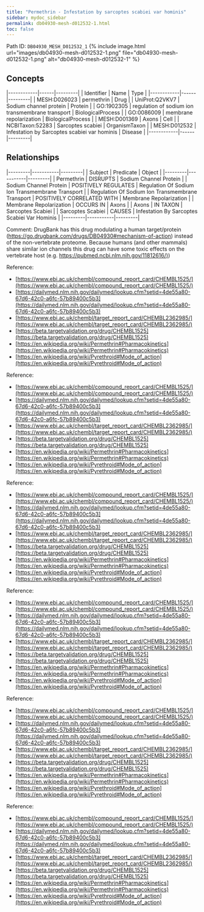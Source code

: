 ```yaml
---
title: "Permethrin - Infestation by sarcoptes scabiei var hominis"
sidebar: mydoc_sidebar
permalink: db04930-mesh-d012532-1.html
toc: false 
---
```



Path ID: `DB04930_MESH_D012532_1`
{% include image.html url="images/db04930-mesh-d012532-1.png" file="db04930-mesh-d012532-1.png" alt="db04930-mesh-d012532-1" %}

## Concepts

|------------|------|---------|
| Identifier | Name | Type    |
|------------|------|---------|
| MESH:D026023 | permethrin | Drug |
| UniProt:Q2VKV7 | Sodium channel protein | Protein |
| GO:1902305 | regulation of sodium ion transmembrane transport | BiologicalProcess |
| GO:0086009 | membrane repolarization | BiologicalProcess |
| MESH:D001369 | Axons | Cell |
| NCBITaxon:52283 | Sarcoptes scabiei | OrganismTaxon |
| MESH:D012532 | Infestation by Sarcoptes scabiei var hominis | Disease |
|------------|------|---------|

## Relationships

|---------|-----------|---------|
| Subject | Predicate | Object  |
|---------|-----------|---------|
| Permethrin | DISRUPTS | Sodium Channel Protein |
| Sodium Channel Protein | POSITIVELY REGULATES | Regulation Of Sodium Ion Transmembrane Transport |
| Regulation Of Sodium Ion Transmembrane Transport | POSITIVELY CORRELATED WITH | Membrane Repolarization |
| Membrane Repolarization | OCCURS IN | Axons |
| Axons | IN TAXON | Sarcoptes Scabiei |
| Sarcoptes Scabiei | CAUSES | Infestation By Sarcoptes Scabiei Var Hominis |
|---------|-----------|---------|

Comment: DrugBank has this drug modulating a human target/protein (https://go.drugbank.com/drugs/DB04930#mechanism-of-action) instead of the non-vertebrate proteome. Because humans (and other mammals) share similar ion channels this drug can have some toxic effects on the vertebrate host (e.g. [https://pubmed.ncbi.nlm.nih.gov/11812616/)](https://pubmed.ncbi.nlm.nih.gov/11812616/))

Reference: 
  - [https://www.ebi.ac.uk/chembl/compound_report_card/CHEMBL1525/](https://www.ebi.ac.uk/chembl/compound_report_card/CHEMBL1525/)
  - [https://dailymed.nlm.nih.gov/dailymed/lookup.cfm?setid=4de55a80-67d6-42c0-a6fc-57b89400c5b3](https://dailymed.nlm.nih.gov/dailymed/lookup.cfm?setid=4de55a80-67d6-42c0-a6fc-57b89400c5b3)
  - [https://www.ebi.ac.uk/chembl/target_report_card/CHEMBL2362985/](https://www.ebi.ac.uk/chembl/target_report_card/CHEMBL2362985/)
  - [https://beta.targetvalidation.org/drug/CHEMBL1525](https://beta.targetvalidation.org/drug/CHEMBL1525)
  - [https://en.wikipedia.org/wiki/Permethrin#Pharmacokinetics](https://en.wikipedia.org/wiki/Permethrin#Pharmacokinetics)
  - [https://en.wikipedia.org/wiki/Pyrethroid#Mode_of_action](https://en.wikipedia.org/wiki/Pyrethroid#Mode_of_action)

Reference: 
  - [https://www.ebi.ac.uk/chembl/compound_report_card/CHEMBL1525/](https://www.ebi.ac.uk/chembl/compound_report_card/CHEMBL1525/)
  - [https://dailymed.nlm.nih.gov/dailymed/lookup.cfm?setid=4de55a80-67d6-42c0-a6fc-57b89400c5b3](https://dailymed.nlm.nih.gov/dailymed/lookup.cfm?setid=4de55a80-67d6-42c0-a6fc-57b89400c5b3)
  - [https://www.ebi.ac.uk/chembl/target_report_card/CHEMBL2362985/](https://www.ebi.ac.uk/chembl/target_report_card/CHEMBL2362985/)
  - [https://beta.targetvalidation.org/drug/CHEMBL1525](https://beta.targetvalidation.org/drug/CHEMBL1525)
  - [https://en.wikipedia.org/wiki/Permethrin#Pharmacokinetics](https://en.wikipedia.org/wiki/Permethrin#Pharmacokinetics)
  - [https://en.wikipedia.org/wiki/Pyrethroid#Mode_of_action](https://en.wikipedia.org/wiki/Pyrethroid#Mode_of_action)

Reference: 
  - [https://www.ebi.ac.uk/chembl/compound_report_card/CHEMBL1525/](https://www.ebi.ac.uk/chembl/compound_report_card/CHEMBL1525/)
  - [https://dailymed.nlm.nih.gov/dailymed/lookup.cfm?setid=4de55a80-67d6-42c0-a6fc-57b89400c5b3](https://dailymed.nlm.nih.gov/dailymed/lookup.cfm?setid=4de55a80-67d6-42c0-a6fc-57b89400c5b3)
  - [https://www.ebi.ac.uk/chembl/target_report_card/CHEMBL2362985/](https://www.ebi.ac.uk/chembl/target_report_card/CHEMBL2362985/)
  - [https://beta.targetvalidation.org/drug/CHEMBL1525](https://beta.targetvalidation.org/drug/CHEMBL1525)
  - [https://en.wikipedia.org/wiki/Permethrin#Pharmacokinetics](https://en.wikipedia.org/wiki/Permethrin#Pharmacokinetics)
  - [https://en.wikipedia.org/wiki/Pyrethroid#Mode_of_action](https://en.wikipedia.org/wiki/Pyrethroid#Mode_of_action)

Reference: 
  - [https://www.ebi.ac.uk/chembl/compound_report_card/CHEMBL1525/](https://www.ebi.ac.uk/chembl/compound_report_card/CHEMBL1525/)
  - [https://dailymed.nlm.nih.gov/dailymed/lookup.cfm?setid=4de55a80-67d6-42c0-a6fc-57b89400c5b3](https://dailymed.nlm.nih.gov/dailymed/lookup.cfm?setid=4de55a80-67d6-42c0-a6fc-57b89400c5b3)
  - [https://www.ebi.ac.uk/chembl/target_report_card/CHEMBL2362985/](https://www.ebi.ac.uk/chembl/target_report_card/CHEMBL2362985/)
  - [https://beta.targetvalidation.org/drug/CHEMBL1525](https://beta.targetvalidation.org/drug/CHEMBL1525)
  - [https://en.wikipedia.org/wiki/Permethrin#Pharmacokinetics](https://en.wikipedia.org/wiki/Permethrin#Pharmacokinetics)
  - [https://en.wikipedia.org/wiki/Pyrethroid#Mode_of_action](https://en.wikipedia.org/wiki/Pyrethroid#Mode_of_action)

Reference: 
  - [https://www.ebi.ac.uk/chembl/compound_report_card/CHEMBL1525/](https://www.ebi.ac.uk/chembl/compound_report_card/CHEMBL1525/)
  - [https://dailymed.nlm.nih.gov/dailymed/lookup.cfm?setid=4de55a80-67d6-42c0-a6fc-57b89400c5b3](https://dailymed.nlm.nih.gov/dailymed/lookup.cfm?setid=4de55a80-67d6-42c0-a6fc-57b89400c5b3)
  - [https://www.ebi.ac.uk/chembl/target_report_card/CHEMBL2362985/](https://www.ebi.ac.uk/chembl/target_report_card/CHEMBL2362985/)
  - [https://beta.targetvalidation.org/drug/CHEMBL1525](https://beta.targetvalidation.org/drug/CHEMBL1525)
  - [https://en.wikipedia.org/wiki/Permethrin#Pharmacokinetics](https://en.wikipedia.org/wiki/Permethrin#Pharmacokinetics)
  - [https://en.wikipedia.org/wiki/Pyrethroid#Mode_of_action](https://en.wikipedia.org/wiki/Pyrethroid#Mode_of_action)

Reference: 
  - [https://www.ebi.ac.uk/chembl/compound_report_card/CHEMBL1525/](https://www.ebi.ac.uk/chembl/compound_report_card/CHEMBL1525/)
  - [https://dailymed.nlm.nih.gov/dailymed/lookup.cfm?setid=4de55a80-67d6-42c0-a6fc-57b89400c5b3](https://dailymed.nlm.nih.gov/dailymed/lookup.cfm?setid=4de55a80-67d6-42c0-a6fc-57b89400c5b3)
  - [https://www.ebi.ac.uk/chembl/target_report_card/CHEMBL2362985/](https://www.ebi.ac.uk/chembl/target_report_card/CHEMBL2362985/)
  - [https://beta.targetvalidation.org/drug/CHEMBL1525](https://beta.targetvalidation.org/drug/CHEMBL1525)
  - [https://en.wikipedia.org/wiki/Permethrin#Pharmacokinetics](https://en.wikipedia.org/wiki/Permethrin#Pharmacokinetics)
  - [https://en.wikipedia.org/wiki/Pyrethroid#Mode_of_action](https://en.wikipedia.org/wiki/Pyrethroid#Mode_of_action)
